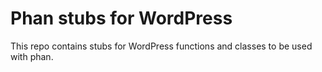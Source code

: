 # Phan stubs for WordPress

This repo contains stubs for WordPress functions and classes to be used with phan.
